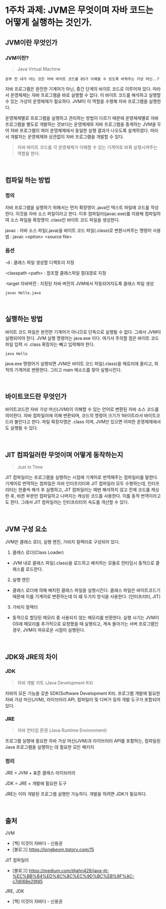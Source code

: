 # 1주차 과제: JVM은 무엇이며 자바 코드는 어떻게 실행하는 것인가.


## JVM이란 무엇인가 

### JVM이란?
> Java Virtual Machine
```
공부 전 내가 아는 것은 자바 바이트 코드를 OS가 이해할 수 있도록 바꿔주는 가상 머신..?
```

자바 프로그램은 완전한 기계어가 아닌, 중간 단계의 바이트 코드로 이루어져 있다. 따라서 운영체제는 자바 프로그램을 바로 실행할 수 없다. 이 바이트 코드를 해석하고 실행할 수 있는 가상의 운영체제가 필요하다. JVM이 이 역할을 수행해 자바 프로그램을 실행한다. 

운영체제별로 프로그램을 실행하고 관리하는 방법이 다르기 때문에 운영체제별로 자바 프로그램을 별도로 개발하는 것보다는 운영체제와 자바 프로그램을 중계하는 JVM을 두어 자바 프로그램이 여러 운영체제에서 동일한 실행 결과가 나오도록 설계하였다. 따라서 개발자는 운영체제와 상관없이 자바 프로그램을 개발할 수 있다. 

> 자바 바이트 코드를 각 운영체제가 이해할 수 있는 기계어로 바꿔 실행시켜주는 역할을 한다.

<br>


## 컴파일 하는 방법

### 정의
자바 프로그램을 실행하기 위해서는 먼저 확장명이 .java인 텍스트 파일에 코드를 작성한다. 이것을 자바 소스 파일이라고 한다. 이후 컴파일러(javac.exe)를 이용해 컴파일하여 소스 파일을 확장명이 .class인 바이트 코드 파일을 생성한다. 

javac : 자바 소스 파일(.java)을 바이트 코드 파일(.class)로 변환시켜주는 명령어 
사용법 : javac \<option> \<source file> 

### 옵션

-d : 클래스 파일 생성할 디렉토리 지정

-classpath \<path> : 참조할 클래스파일 절대경로 지정

-target 자바버전 : 지정된 자바 버전의 JVM에서 작동되어지도록 클래스 파일 생성 
```
javac Hello.java
```

<br>



## 실행하는 방법 

바이트 코드 파일은 완전한 기계어가 아니므로 단독으로 실행될 수 없다. 그래서 JVM이 실행되어야 한다. 
JVM 실행 명령어는 java.exe 이다. 여기서 주의할 점은 바이트 코드 파일 입력 시 .class 확장자는 빼고 입력해야 한다. 

```
java Hello
```
java.exe 명령어가 실행되면 JVM은 바이트 코드 파일(.class)을 메로리에 올리고, 최적의 기계어로 변환한다. 그리고 main 메소드를 찾아 실행시킨다. 


<br>



## 바이트코드란 무엇인가 

바이트코드란 자바 가상 머신(JVM)이 이해할 수 있는 언어로 변환된 자바 소스 코드를 의미한다. 자바 컴파일러에 의해 변환되며, 코드의 명령어 크기가 1바이트라서 바이트코드라 불린다고 한다. 파일 확장자명은 .class 이며, JVM만 있으면 어떠한 운영체제에서도 실행될 수 있다. 

<br>


## JIT 컴파일러란 무엇이며 어떻게 동작하는지 
> Just In Time 

 JIT 컴파일러는 프로그램을 실행하는 시점에 기계어로 번역해주는 컴파일러를 말한다. 기계어로 번역하는 컴파일은 자바 인터프리터와 JIT 컴파일러 모두 수행하는데, 인터프리터는 한줄씩 해석 후 실행하고, JIT 컴파일러는 매번 해석하지 않고 전체 코드를 캐싱한 후, 바뀐 부분만 컴파일하고 나머지는 캐싱된 코드를 사용한다. 이를 동적 번역이라고도 한다. 그래서 JIT 컴파일러는 인터프리터의 속도를 개선할 수 있다. 


<br>


## JVM 구성 요소 

JVM은 클래스 로더, 실행 엔진, 가비지 컬렉터로 구성되어 있다. 

1. 클래스 로더(Class Loader)
- JVM 내로 클래스 파일(.class)을 로드하고 배치하는 모듈로 런타임시 동적으로 클래스를 로드한다.

2. 실행 엔진 
- 클래스 로더에 의해 배치된 클래스 파일을 실행시킨다. 클래스 파일은 바이트코드기 때문에 이를 기계어로 변환하는데 이 떄 두가지 방식을 사용한다. (인터프리터, JIT)

3. 가비지 컬렉터 
- 동적으로 할당된 메모리 중 사용되지 않는 메모리를 반환한다. 실행 시기는 JVM이 OS에 메모리를 추가적으로 요청했을 때 실행되고, 계속 돌아가는 서버 프로그램인 경우, JVM이 여유로운 시점이 실행된다. 


<br>


## JDK와 JRE의 차이 

### JDK
> 자바 개발 키트 (Java Development Kit)

자바의 모든 기능을 갖춘 SDK(Software Development Kit). 
프로그램 개발에 필요한 자바 가상 머신(JVM), 라이브러리 API, 컴파일러 및 디버거 등의 개발 도구가 포함되어 있다.

### JRE
> 자바 런타임 환경 (Java Runtime Environment)

프로그램 실행에 필요한 자바 가상 머신(JVM)과 라이브러리 API를 포함하는, 컴파일된 Java 프로그램을 실행하는 데 필요한 모든 패키지 

### 정리
JRE = JVM + 표준 클래스 라이브러리

JDK = JRE + 개발에 필요한 도구 

JRE는 이미 개발된 프로그램 실행만 가능하다. 개발을 하려면 JDK가 필요하다. 


<br>



## 출처

JVM
- [책] 이것이 자바다 - 신용권 
- [블로그] https://longbeom.tistory.com/15

JIT 컴파일러 
- [블로그] https://medium.com/@ahn428/java-jit-%EC%BB%B4%ED%8C%8C%EC%9D%BC%EB%9F%AC-c7d068e29f45

JRE, JDK
- [책] 이것이 자바다 - 신용권 